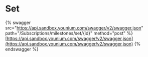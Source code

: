 # Set

{% swagger src="https://api.sandbox.younium.com/swagger/v2/swagger.json" path="/Subscriptions/milestones/set/{id}" method="post" %}
[https://api.sandbox.younium.com/swagger/v2/swagger.json](https://api.sandbox.younium.com/swagger/v2/swagger.json)
{% endswagger %}
